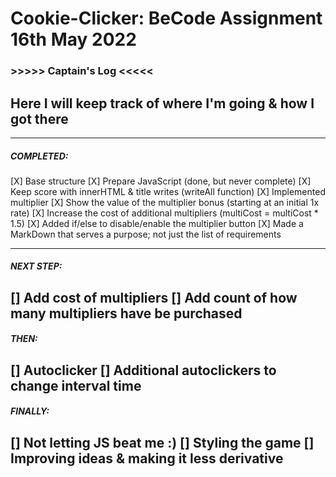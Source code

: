 # Cookie-Clicker: BeCode Assignment 16th May 2022


### >>>>> Captain's Log <<<<<

## Here I will keep track of where I'm going & how I got there


--------------------------------------------------
##### COMPLETED:
[X] Base structure
[X] Prepare JavaScript (done, but never complete)
[X] Keep score with innerHTML & title writes (writeAll function)
[X] Implemented multiplier
[X] Show the value of the multiplier bonus (starting at an initial 1x rate)
[X] Increase the cost of additional multipliers (multiCost = multiCost * 1.5)
[X] Added if/else to disable/enable the multiplier button
[X] Made a MarkDown that serves a purpose; not just the list of requirements

--------------------------------------------------
##### NEXT STEP:
[] Add cost of multipliers
[] Add count of how many multipliers have be purchased
--------------------------------------------------
##### THEN:
[] Autoclicker
[] Additional autoclickers to change interval time
--------------------------------------------------
##### FINALLY:
[] **Not letting JS beat me :)**
[] Styling the game
[] Improving ideas & making it less derivative
--------------------------------------------------
